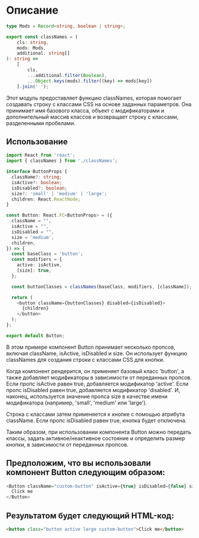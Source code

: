 # Описание

```typescript
type Mods = Record<string, boolean | string>;

export const classNames = (
    cls: string,
    mods: Mods,
    additional: string[]
): string =>
    [
        cls,
        ...additional.filter(Boolean),
        ...Object.keys(mods).filter((key) => mods[key])
    ].join(' ');
```

Этот модуль предоставляет функцию classNames, которая помогает создавать строку с классами CSS на основе заданных параметров. Она принимает имя базового класса, объект с модификаторами и дополнительный массив классов и возвращает строку с классами, разделенными пробелами.

## Использование

```typescript
import React from 'react';
import { classNames } from './classNames';

interface ButtonProps {
  className?: string;
  isActive?: boolean;
  isDisabled?: boolean;
  size?: 'small' | 'medium' | 'large';
  children: React.ReactNode;
}

const Button: React.FC<ButtonProps> = ({
  className = "",
  isActive = "",
  isDisabled = "",
  size = 'medium',
  children,
}) => {
  const baseClass = 'button';
  const modifiers = {
    active: isActive,
    [size]: true,
  };

  const buttonClasses = classNames(baseClass, modifiers, [className]);

  return (
    <button className={buttonClasses} disabled={isDisabled}>
      {children}
    </button>
  );
};

export default Button;
```

В этом примере компонент Button принимает несколько пропсов, включая className, isActive, isDisabled и size. Он использует функцию classNames для создания строки с классами CSS для кнопки.

Когда компонент рендерится, он применяет базовый класс 'button', а также добавляет модификаторы в зависимости от переданных пропсов. Если пропс isActive равен true, добавляется модификатор 'active'. Если пропс isDisabled равен true, добавляется модификатор 'disabled'. И, наконец, используется значение пропса size в качестве имени модификатора (например, 'small', 'medium' или 'large').

Строка с классами затем применяется к кнопке с помощью атрибута className. Если пропс isDisabled равен true, кнопка будет отключена.

Таким образом, при использовании компонента Button можно передать классы, задать активное/неактивное состояние и определить размер кнопки, в зависимости от переданных пропсов.

## Предположим, что вы использовали компонент Button следующим образом:

```javascript
<Button className="custom-button" isActive={true} isDisabled={false} size="large">
  Click me
</Button>
```
## Результатом будет следующий HTML-код:
```html
<button class="button active large custom-button">Click me</button>
```
